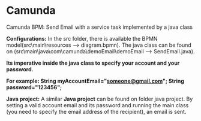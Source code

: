 # Camunda
Camunda BPM: Send Email with a service task implemented by a java class


<b>Configurations:</b>
In the src folder, there is available the BPMN model(src\main\resources --> diagram.bpmn).
The java class can be found on (src\main\java\com\camunda\demoEmail\demoEmail --> SendEmail.java).

<b>Its imperative inside the java class to specify your account and your password.</b>

<b>For example: String myAccountEmail="someone@gmail.com";
			String password="123456";</b><br/>



<b>Java project:</b>
A similar <b>Java project</b> can be found on folder java project. 
By setting a valid account email and its password and running the main class (you need to specify the email address of the recipient), an email is sent.

